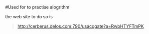 #Used for to practise alogrithm

the web site to do so is
>http://cerberus.delos.com:790/usacogate?a=RwbHTYFTmPK
